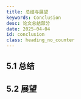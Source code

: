 ```yaml
---
title: 总结与展望
keywords: Conclusion
desc: 论文总结部分
date: 2025-04-04
id: conclusion
class: heading_no_counter
---
```


## 5.1 总结

## 5.2 展望
